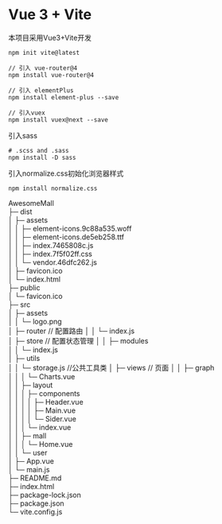 # Vue 3 + Vite
本项目采用Vue3+Vite开发

```
npm init vite@latest
```

```
// 引入 vue-router@4
npm install vue-router@4
```

```
// 引入 elementPlus
npm install element-plus --save
```

```
// 引入vuex
npm install vuex@next --save
```

引入sass

```
# .scss and .sass
npm install -D sass
```

引入normalize.css初始化浏览器样式

```
npm install normalize.css
```

AwesomeMall                           
├─ dist                               
│  ├─ assets                          
│  │  ├─ element-icons.9c88a535.woff  
│  │  ├─ element-icons.de5eb258.ttf   
│  │  ├─ index.7465808c.js            
│  │  ├─ index.7f5f02ff.css           
│  │  └─ vendor.46dfc262.js           
│  ├─ favicon.ico                     
│  └─ index.html                      
├─ public                             
│  └─ favicon.ico                     
├─ src                                
│  ├─ assets                          
│  │  └─ logo.png                     
│  ├─ router                          // 配置路由
│  │  └─ index.js                     
│  ├─ store                           // 配置状态管理
│  │  ├─ modules                      
│  │  └─ index.js                     
│  ├─ utils                           
│  │  └─ storage.js                   //公共工具类
│  ├─ views                           // 页面
│  │  ├─ graph                        
│  │  │  └─ Charts.vue                
│  │  ├─ layout                       
│  │  │  ├─ components                
│  │  │  │  ├─ Header.vue             
│  │  │  │  ├─ Main.vue               
│  │  │  │  └─ Sider.vue              
│  │  │  └─ index.vue                 
│  │  ├─ mall                         
│  │  │  └─ Home.vue                  
│  │  └─ user                         
│  ├─ App.vue                         
│  └─ main.js                         
├─ README.md                          
├─ index.html                         
├─ package-lock.json                  
├─ package.json                       
└─ vite.config.js                     
